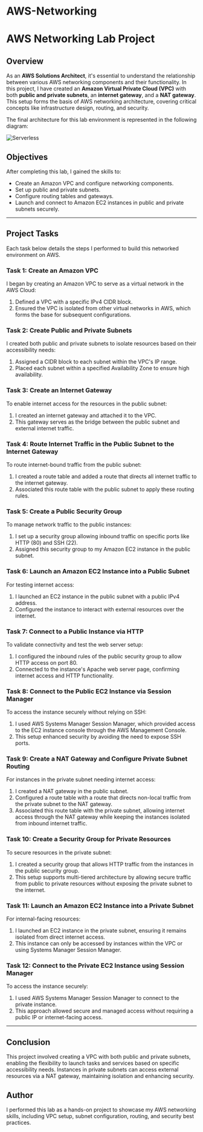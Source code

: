 # AWS-Networking

# AWS Networking Lab Project

## Overview
As an **AWS Solutions Architect**, it's essential to understand the relationship between various AWS networking components and their functionality. In this project, I have created an **Amazon Virtual Private Cloud (VPC)** with both **public and private subnets**, an **internet gateway**, and a **NAT gateway**. This setup forms the basis of AWS networking architecture, covering critical concepts like infrastructure design, routing, and security.

The final architecture for this lab environment is represented in the following diagram:

![Serverless](https://github.com/user-attachments/assets/76c875a1-6347-443c-be4e-9a4e7ffa3284)


## Objectives
After completing this lab, I gained the skills to:
- Create an Amazon VPC and configure networking components.
- Set up public and private subnets.
- Configure routing tables and gateways.
- Launch and connect to Amazon EC2 instances in public and private subnets securely.

---

## Project Tasks
Each task below details the steps I performed to build this networked environment on AWS.

### Task 1: Create an Amazon VPC
I began by creating an Amazon VPC to serve as a virtual network in the AWS Cloud:
1. Defined a VPC with a specific IPv4 CIDR block.
2. Ensured the VPC is isolated from other virtual networks in AWS, which forms the base for subsequent configurations.

### Task 2: Create Public and Private Subnets
I created both public and private subnets to isolate resources based on their accessibility needs:
1. Assigned a CIDR block to each subnet within the VPC's IP range.
2. Placed each subnet within a specified Availability Zone to ensure high availability.

### Task 3: Create an Internet Gateway
To enable internet access for the resources in the public subnet:
1. I created an internet gateway and attached it to the VPC.
2. This gateway serves as the bridge between the public subnet and external internet traffic.

### Task 4: Route Internet Traffic in the Public Subnet to the Internet Gateway
To route internet-bound traffic from the public subnet:
1. I created a route table and added a route that directs all internet traffic to the internet gateway.
2. Associated this route table with the public subnet to apply these routing rules.

### Task 5: Create a Public Security Group
To manage network traffic to the public instances:
1. I set up a security group allowing inbound traffic on specific ports like HTTP (80) and SSH (22).
2. Assigned this security group to my Amazon EC2 instance in the public subnet.

### Task 6: Launch an Amazon EC2 Instance into a Public Subnet
For testing internet access:
1. I launched an EC2 instance in the public subnet with a public IPv4 address.
2. Configured the instance to interact with external resources over the internet.

### Task 7: Connect to a Public Instance via HTTP
To validate connectivity and test the web server setup:
1. I configured the inbound rules of the public security group to allow HTTP access on port 80.
2. Connected to the instance's Apache web server page, confirming internet access and HTTP functionality.

### Task 8: Connect to the Public EC2 Instance via Session Manager
To access the instance securely without relying on SSH:
1. I used AWS Systems Manager Session Manager, which provided access to the EC2 instance console through the AWS Management Console.
2. This setup enhanced security by avoiding the need to expose SSH ports.

### Task 9: Create a NAT Gateway and Configure Private Subnet Routing
For instances in the private subnet needing internet access:
1. I created a NAT gateway in the public subnet.
2. Configured a route table with a route that directs non-local traffic from the private subnet to the NAT gateway.
3. Associated this route table with the private subnet, allowing internet access through the NAT gateway while keeping the instances isolated from inbound internet traffic.

### Task 10: Create a Security Group for Private Resources
To secure resources in the private subnet:
1. I created a security group that allows HTTP traffic from the instances in the public security group.
2. This setup supports multi-tiered architecture by allowing secure traffic from public to private resources without exposing the private subnet to the internet.

### Task 11: Launch an Amazon EC2 Instance into a Private Subnet
For internal-facing resources:
1. I launched an EC2 instance in the private subnet, ensuring it remains isolated from direct internet access.
2. This instance can only be accessed by instances within the VPC or using Systems Manager Session Manager.

### Task 12: Connect to the Private EC2 Instance using Session Manager
To access the instance securely:
1. I used AWS Systems Manager Session Manager to connect to the private instance.
2. This approach allowed secure and managed access without requiring a public IP or internet-facing access.

---

## Conclusion
This project involved creating a VPC with both public and private subnets, enabling the flexibility to launch tasks and services based on specific accessibility needs. Instances in private subnets can access external resources via a NAT gateway, maintaining isolation and enhancing security.

## Author
I performed this lab as a hands-on project to showcase my AWS networking skills, including VPC setup, subnet configuration, routing, and security best practices.
